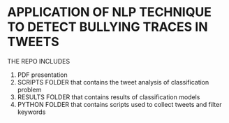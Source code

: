 # APPLICATION OF NLP TECHNIQUE TO DETECT BULLYING TRACES IN TWEETS

THE REPO INCLUDES 
1. PDF presentation
2. SCRIPTS FOLDER that contains the tweet analysis of classification problem
3. RESULTS FOLDER that contains results of classification models
4. PYTHON FOLDER that contains scripts used to collect tweets and filter keywords
